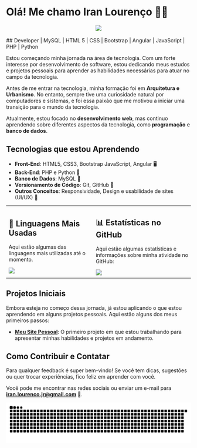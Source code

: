 # Olá! Me chamo Iran Lourenço 👨‍💻
<p align="center">
  <img src="http://some_place.com/image.png" />
</p>
## Developer | MySQL | HTML 5 | CSS | Bootstrap | Angular | JavaScript | PHP | Python

Estou começando minha jornada na área de tecnologia. Com um forte interesse por desenvolvimento de software, estou dedicando meus estudos e projetos pessoais para aprender as habilidades necessárias para atuar no campo da tecnologia.

Antes de me entrar na tecnologia, minha formação foi em **Arquitetura e Urbanismo**. No entanto, sempre tive uma curiosidade natural por computadores e sistemas, e foi essa paixão que me motivou a iniciar uma transição para o mundo da tecnologia.

Atualmente, estou focado no **desenvolvimento web**, mas continuo aprendendo sobre diferentes aspectos da tecnologia, como **programação** e **banco de dados**.

## Tecnologias que estou Aprendendo

- **Front-End**: HTML5, CSS3, Bootstrap JavaScript, Angular 🖥️
- **Back-End**:  PHP e Python 🐍
- **Banco de Dados**: MySQL 📂
- **Versionamento de Código**: Git, GitHub 🌱
- **Outros Conceitos**: Responsividade, Design e usabilidade de sites (UI/UX) 🎨
<table>
  <tr>
    <td>
      <h2>📌 Linguagens Mais Usadas</h2>
      <p>Aqui estão algumas das linguagens mais utilizadas até o momento.</p>
      <img src="https://github-readme-stats.vercel.app/api/top-langs/?username=Iranlsjr&langs_count=6&theme=radical" />
    </td>
    <td>
      <h2>📊 Estatísticas no GitHub</h2>
      <p>Aqui estão algumas estatísticas e informações sobre minha atividade no GitHub:</p>
      <img src="https://github-readme-stats.vercel.app/api?username=Iranlsjr&show_icons=true&count_private=true&hide_title=true&theme=radical" />
    </td>
  </tr>
</table>

## Projetos Iniciais
Embora esteja no começo dessa jornada, já estou aplicando o que estou aprendendo em alguns projetos pessoais. Aqui estão alguns dos meus primeiros passos:

- **[Meu Site Pessoal](https://iranlsjr.github.io/portfolio/)**: O primeiro projeto em que estou trabalhando para apresentar minhas habilidades e projetos em andamento.


## Como Contribuir e Contatar

Para qualquer feedback é super bem-vindo! Se você tem dicas, sugestões ou quer trocar experiências, fico feliz em aprender com você.

Você pode me encontrar nas redes sociais ou enviar um e-mail para **iran.lourenco.jr@gmail.com** 📩.

<picture>
  <source media="(prefers-color-scheme: dark)" srcset="https://raw.githubusercontent.com/Iranlsjr/Iranlsjr/output/github-contribution-grid-snake-dark.svg">
  <source media="(prefers-color-scheme: light)" srcset="https://raw.githubusercontent.com/Iranlsjr/Iranlsjr/output/github-contribution-grid-snake.svg">
  <img alt="github contribution grid snake animation" src="https://raw.githubusercontent.com/Iranlsjr/Iranlsjr/output/github-contribution-grid-snake.svg">
</picture>
